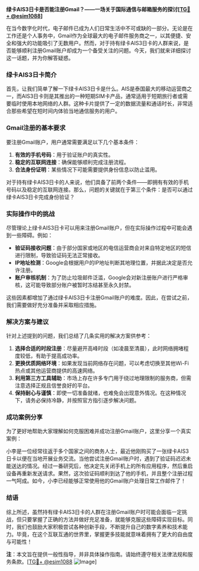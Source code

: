 **绿卡AIS3日卡是否能注册Gmail？——一场关于国际通信与邮箱服务的探讨[[TG💪+ @esim1088](https://t.me/s/esim1088)]**

在当今数字化时代，电子邮件已成为人们日常生活中不可或缺的一部分。无论是在工作还是个人事务中，Gmail作为全球最大的电子邮件服务商之一，以其便捷、安全和强大的功能吸引了无数用户。然而，对于持有绿卡AIS3日卡的人群来说，是否能够顺利注册Gmail账户却成为一个备受关注的问题。今天，我们就来详细探讨这一话题，并为你解答疑惑。

### 绿卡AIS3日卡简介

首先，让我们简单了解一下绿卡AIS3日卡是什么。AIS是泰国最大的移动运营商之一，而AIS3日卡则是其推出的一种短期SIM卡产品，通常适用于短期旅行者或需要临时使用本地网络的人群。这种卡片提供了一定的数据流量和通话时长，非常适合那些希望在短时间内体验当地通信服务的用户。

### Gmail注册的基本要求

要注册Gmail账户，用户通常需要满足以下几个基本条件：

1. **有效的手机号码**：用于验证账户的真实性。
2. **稳定的互联网连接**：确保能够顺利完成注册流程。
3. **合法身份证明**：某些情况下可能需要提供身份信息以防止滥用。

对于持有绿卡AIS3日卡的人来说，他们具备了前两个条件——即拥有有效的手机号码以及稳定的互联网连接。那么，问题的关键就在于第三个条件：是否可以通过绿卡AIS3日卡完成身份验证？

### 实际操作中的挑战

尽管理论上绿卡AIS3日卡可以用来注册Gmail账户，但在实际操作过程中可能会遇到一些障碍。例如：

- **验证码接收问题**：由于部分国家或地区的电信运营商会对来自特定地区的短信进行限制，导致验证码无法正常接收。
- **IP地址检测**：Google会根据用户的IP地址判断其地理位置，并据此决定是否允许注册。
- **账户审核机制**：为了防止垃圾邮件泛滥，Google会对新注册账户进行严格审核，这可能导致部分账户被暂时冻结甚至永久封禁。

这些因素都增加了通过绿卡AIS3日卡注册Gmail账户的难度。因此，在尝试之前，我们需要做好充分准备并采取相应措施。

### 解决方案与建议

针对上述提到的问题，我们总结了几条实用的解决方案供参考：

1. **选择合适的时段注册**：尽量避开高峰时段（如凌晨至清晨），此时网络拥堵程度较低，有助于提高成功率。
2. **更换优质网络环境**：如果发现当前网络存在问题，可以考虑切换至其他Wi-Fi热点或其他运营商提供的高速网络。
3. **利用第三方工具辅助**：市场上存在许多专门用于绕过地理限制的服务商，但需注意选择正规且信誉良好的平台。
4. **保持耐心与谨慎**：即使一切准备就绪，也难免会出现意外情况。在这种情况下，请务必保持冷静，并按照官方指引逐步解决问题。

### 成功案例分享

为了更好地帮助大家理解如何克服困难并成功注册Gmail账户，这里分享一个真实案例：

小李是一位经常往返于多个国家之间的商务人士，最近他刚购买了一张绿卡AIS3日卡以便在当地开展业务交流。当他尝试注册Gmail账户时，遇到了验证码迟迟未能送达的情况。经过一番研究后，他决定先关闭手机上的所有应用程序，然后重启设备再重新发送请求。果然，这次验证码顺利到达了他的手机，并且整个注册过程一气呵成。如今，小李已经能够正常使用他的Gmail账户处理日常工作邮件了！

### 结语

综上所述，虽然持有绿卡AIS3日卡的人群在注册Gmail账户时可能会面临一定挑战，但只要掌握了正确的方法并做好充足准备，就能够克服这些障碍实现目标。同时，我们也鼓励大家积极尝试各种创新手段，不断提升自己的数字素养和技术能力。毕竟，在这个互联互通的世界里，掌握更多技能就意味着拥有了更大的自由度与可能性！

**注**：本文旨在提供一般性指导，并非具体操作指南。请始终遵守相关法律法规和服务条款。[[TG💪+ @esim1088](https://t.me/s/esim1088) ![Image](https://i.postimg.cc/4NQfJmqS/Snipaste-2025-05-13-00-14-12.png)]